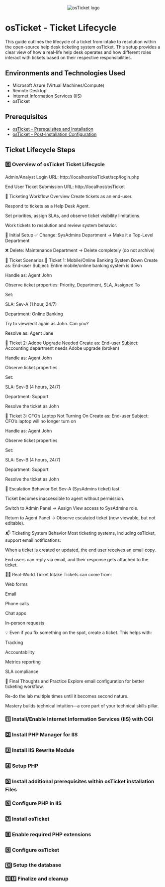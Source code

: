 <p align="center">
<img src="https://i.imgur.com/Clzj7Xs.png" alt="osTicket logo"/> </p>

<h1>osTicket - Ticket Lifecycle</h1>
This guide outlines the lifecycle of a ticket from intake to resolution within the open-source help desk ticketing system osTicket. This setup provides a clear view of how a real-life help desk operates and how different roles interact with tickets based on their respective responsibilities.

<h2>Environments and Technologies Used</h2>

- Microsoft Azure (Virtual Machines/Compute)
- Remote Desktop
- Internet Information Services (IIS)
- osTicket

<h2>Prerequisites</h2>

- [osTicket - Prerequisites and Installation](https://github.com/nikocapp56/osticket-prereqs)
- [osTicket - Post-Installation Configuration](https://github.com/nikocapp56/post-install-config)

<h2>Ticket Lifecycle Steps</h2>

<h3>0️⃣ Overview of osTicket Ticket Lifecycle </h3>

Admin/Analyst Login URL: http://localhost/osTicket/scp/login.php 

End User Ticket Submission URL: http://localhost/osTicket

📝 Ticketing Workflow Overview
Create tickets as an end-user.

Respond to tickets as a Help Desk Agent.

Set priorities, assign SLAs, and observe ticket visibility limitations.

Work tickets to resolution and review system behavior.

🔧 Initial Setup
✅ Change:
SysAdmins Department → Make it a Top-Level Department

❌ Delete:
Maintenance Department → Delete completely (do not archive)

🧪 Ticket Scenarios
📌 Ticket 1: Mobile/Online Banking System Down
Create as: End-user
Subject: Entire mobile/online banking system is down

Handle as: Agent John

Observe ticket properties: Priority, Department, SLA, Assigned To

Set:

SLA: Sev-A (1 hour, 24/7)

Department: Online Banking

Try to view/edit again as John. Can you?

Resolve as: Agent Jane

📌 Ticket 2: Adobe Upgrade Needed
Create as: End-user
Subject: Accounting department needs Adobe upgrade (broken)

Handle as: Agent John

Observe ticket properties

Set:

SLA: Sev-B (4 hours, 24/7)

Department: Support

Resolve the ticket as John

📌 Ticket 3: CFO’s Laptop Not Turning On
Create as: End-user
Subject: CFO’s laptop will no longer turn on

Handle as: Agent John

Observe ticket properties

Set:

SLA: Sev-B (4 hours, 24/7)

Department: Support

Resolve the ticket as John

🚨 Escalation Behavior
Set Sev-A (SysAdmins ticket) last.

Ticket becomes inaccessible to agent without permission.

Switch to Admin Panel → Assign View access to SysAdmins role.

Return to Agent Panel → Observe escalated ticket (now viewable, but not editable).

📬 Ticketing System Behavior
Most ticketing systems, including osTicket, support email notifications:

When a ticket is created or updated, the end user receives an email copy.

End users can reply via email, and their response gets attached to the ticket.

🧑‍💻 Real-World Ticket Intake
Tickets can come from:

Web forms

Email

Phone calls

Chat apps

In-person requests

💡 Even if you fix something on the spot, create a ticket. This helps with:

Tracking

Accountability

Metrics reporting

SLA compliance

🔁 Final Thoughts and Practice
Explore email configuration for better ticketing workflow.

Re-do the lab multiple times until it becomes second nature.

Mastery builds technical intuition—a core part of your technical skills pillar.

<h3>1️⃣ Install/Enable Internet Information Services (IIS) with CGI </h3>



<h3> 2️⃣ Install PHP Manager for IIS </h3>



<h3> 3️⃣ Install IIS Rewrite Module </h3>



<h3> 4️⃣ Setup PHP </h3>



<h3> 5️⃣ Install additional prerequisites within osTicket installation Files </h3>



<h3> 6️⃣ Configure PHP in IIS </h3>



<h3> 7️⃣ Install osTicket </h3>



<h3> 8️⃣ Enable required PHP extensions </h3>



<h3> 9️⃣ Configure osTicket </h3>



<h3> 🔟 Setup the database </h3>



<h3> 1️⃣1️⃣ Finalize and cleanup </h3>


